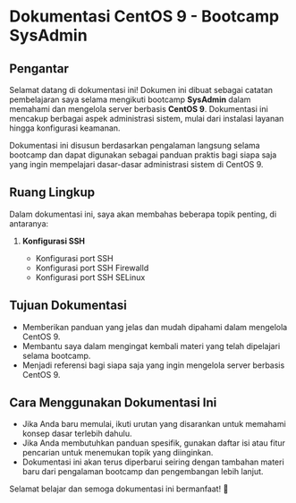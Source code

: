 # Dokumentasi CentOS 9 - Bootcamp SysAdmin

## Pengantar

Selamat datang di dokumentasi ini! Dokumen ini dibuat sebagai catatan pembelajaran saya selama mengikuti bootcamp **SysAdmin** dalam memahami dan mengelola server berbasis **CentOS 9**. Dokumentasi ini mencakup berbagai aspek administrasi sistem, mulai dari instalasi layanan hingga konfigurasi keamanan.

Dokumentasi ini disusun berdasarkan pengalaman langsung selama bootcamp dan dapat digunakan sebagai panduan praktis bagi siapa saja yang ingin mempelajari dasar-dasar administrasi sistem di CentOS 9.

## Ruang Lingkup

Dalam dokumentasi ini, saya akan membahas beberapa topik penting, di antaranya:

1. **Konfigurasi SSH**

   - Konfigurasi port SSH
   - Konfigurasi port SSH Firewalld
   - Konfigurasi port SSH SELinux

## Tujuan Dokumentasi

- Memberikan panduan yang jelas dan mudah dipahami dalam mengelola CentOS 9.
- Membantu saya dalam mengingat kembali materi yang telah dipelajari selama bootcamp.
- Menjadi referensi bagi siapa saja yang ingin mengelola server berbasis CentOS 9.

## Cara Menggunakan Dokumentasi Ini

- Jika Anda baru memulai, ikuti urutan yang disarankan untuk memahami konsep dasar terlebih dahulu.
- Jika Anda membutuhkan panduan spesifik, gunakan daftar isi atau fitur pencarian untuk menemukan topik yang diinginkan.
- Dokumentasi ini akan terus diperbarui seiring dengan tambahan materi baru dari pengalaman bootcamp dan pengembangan lebih lanjut.

Selamat belajar dan semoga dokumentasi ini bermanfaat! 🚀
